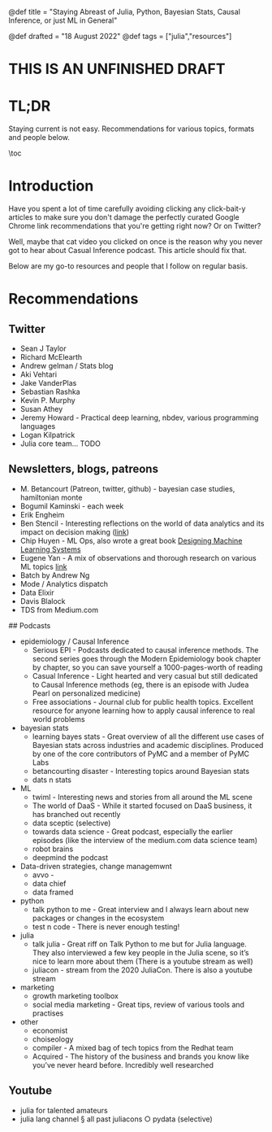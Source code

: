 @def title = "Staying Abreast of Julia, Python, Bayesian Stats, Causal Inference, or just ML in General"
<!-- @def published = "20 August 2022" -->
@def drafted = "18 August 2022"
@def tags = ["julia","resources"]

# THIS IS AN UNFINISHED DRAFT

# TL;DR
Staying current is not easy. Recommendations for various topics, formats and people below.

\toc

# Introduction
Have you spent a lot of time carefully avoiding clicking any click-bait-y articles to make sure you don't damage the perfectly curated Google Chrome link recommendations that you're getting right now? Or on Twitter?

Well, maybe that cat video you clicked on once is the reason why you never got to hear about Casual Inference podcast. This article should fix that.

Below are my go-to resources and people that I follow on regular basis.

# Recommendations
## Twitter
- Sean J Taylor
- Richard McElearth
- Andrew gelman / Stats blog
- Aki Vehtari
- Jake VanderPlas
- Sebastian Rashka
- Kevin P. Murphy
- Susan Athey
- Jeremy Howard - Practical deep learning, nbdev, various programming languages
- Logan Kilpatrick
- Julia core team... TODO

## Newsletters, blogs, patreons
- M. Betancourt (Patreon, twitter, github) - bayesian case studies, hamiltonian monte
- Bogumil Kaminski - each week
- Erik Engheim
- Ben Stencil - Interesting reflections on the world of data analytics and its impact on decision making ([link](https://benn.substack.com/))
- Chip Huyen - ML Ops, also wrote a great book [Designing Machine Learning Systems](https://www.amazon.com/Designing-Machine-Learning-Systems-Production-Ready/dp/1098107969)
- Eugene Yan - A mix of observations and thorough research on various ML topics [link](https://eugeneyan.com/)
- Batch by Andrew Ng
- Mode / Analytics dispatch
- Data Elixir
- Davis Blalock
- TDS from Medium.com

## Podcasts
- epidemiology / Causal Inference
    - Serious EPI - Podcasts dedicated to causal inference methods. The second series goes through the Modern Epidemiology book chapter by chapter, so you can save yourself a 1000-pages-worth of reading
    - Casual Inference - Light hearted and very casual but still dedicated to Causal Inference methods (eg, there is an episode with Judea Pearl on personalized medicine)
    - Free associations - Journal club for public health topics. Excellent resource for anyone learning how to apply causal inference to real world problems
- bayesian stats
    - learning bayes stats - Great overview of all the different use cases of Bayesian stats across industries and academic disciplines. Produced by one of the core contributors of PyMC and a member of PyMC Labs
    - betancourting disaster - Interesting topics around Bayesian stats
    - dats n stats
- ML
    - twiml - Interesting news and stories from all around the ML scene
    - The world of DaaS - While it started focused on DaaS business, it has branched out recently
    - data sceptic (selective)
    - towards data science - Great podcast, especially the earlier episodes (like the interview of the medium.com data science team)
    - robot brains
    - deepmind the podcast
- Data-driven strategies, change managemwnt
    - avvo -
    - data chief
    - data framed
- python
    - talk python to me - Great interview and I always learn about new packages or changes in the ecosystem
    - test n code - There is never enough testing!
- julia
    - talk julia - Great riff on Talk Python to me but for Julia language. They also interviewed a few key people in the Julia scene, so it’s nice to learn more about them (There is a youtube stream as well)
    - juliacon - stream from the 2020 JuliaCon. There is also a youtube stream
- marketing
    - growth marketing toolbox
    - social media marketing - Great tips, review of various tools and practises
- other
    - economist
    - choiseology
    - compiler - A mixed bag of tech topics from the Redhat team
    - Acquired - The history of the business and brands you know like you’ve never heard before. Incredibly well researched

## Youtube
- julia for talented amateurs
- julia lang channel
    § all past juliacons
○ pydata (selective)
